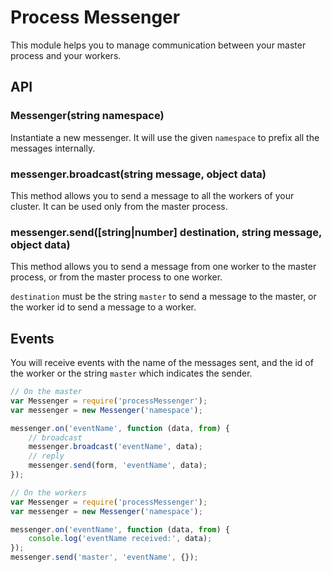 # Process Messenger

This module helps you to manage communication between your master process and your workers.

## API

### Messenger(string namespace)

Instantiate a new messenger.
It will use the given `namespace` to prefix all the messages internally.

### messenger.broadcast(string message, object data)

This method allows you to send a message to all the workers of your cluster.
It can be used only from the master process.

### messenger.send([string|number] destination, string message, object data)

This method allows you to send a message from one worker to the master process,
or from the master process to one worker.

`destination` must be the string `master` to send a message to the master,
or the worker id to send a message to a worker.

## Events

You will receive events with the name of the messages sent,
and the id of the worker or the string `master` which indicates the sender.

```javascript
// On the master
var Messenger = require('processMessenger');
var messenger = new Messenger('namespace');

messenger.on('eventName', function (data, from) {
    // broadcast
    messenger.broadcast('eventName', data);
    // reply
    messenger.send(form, 'eventName', data);
});
```

```javascript
// On the workers
var Messenger = require('processMessenger');
var messenger = new Messenger('namespace');

messenger.on('eventName', function (data, from) {
    console.log('eventName received:', data);
});
messenger.send('master', 'eventName', {});
```
